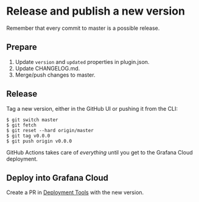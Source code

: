 # Release and publish a new version

Remember that every commit to master is a possible release.

## Prepare

1. Update `version` and `updated` properties in plugin.json.
2. Update CHANGELOG.md.
3. Merge/push changes to master.

## Release

Tag a new version, either in the GitHub UI or pushing it from the CLI:

```
$ git switch master
$ git fetch
$ git reset --hard origin/master
$ git tag v0.0.0
$ git push origin v0.0.0
```

GitHub Actions takes care of _everything_ until you get to the Grafana Cloud deployment.

## Deploy into Grafana Cloud

Create a PR in [Deployment Tools](https://github.com/grafana/deployment_tools/blob/master/ksonnet/lib/render-service/images.libsonnet) with the new version.
